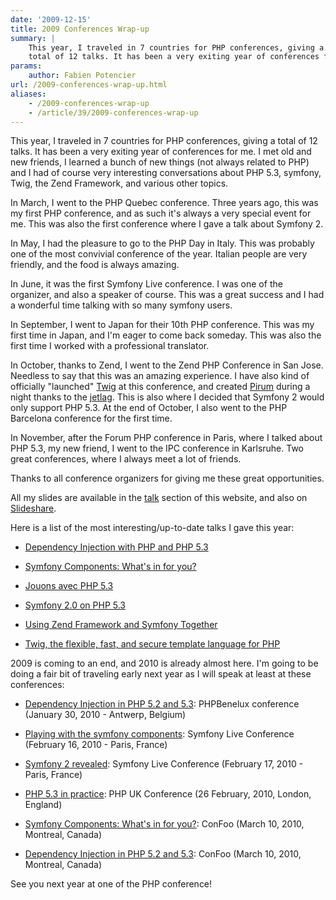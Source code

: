 ```yaml
---
date: '2009-12-15'
title: 2009 Conferences Wrap-up
summary: |
    This year, I traveled in 7 countries for PHP conferences, giving a
    total of 12 talks. It has been a very exiting year of conferences for me.
params:
    author: Fabien Potencier
url: /2009-conferences-wrap-up.html
aliases:
    - /2009-conferences-wrap-up
    - /article/39/2009-conferences-wrap-up
---
```


This year, I traveled in 7 countries for PHP conferences, giving a total of 12
talks. It has been a very exiting year of conferences for me. I met old and
new friends, I learned a bunch of new things (not always related to PHP) and I
had of course very interesting conversations about PHP 5.3, symfony, Twig, the
Zend Framework, and various other topics.

In March, I went to the PHP Quebec conference. Three years ago, this was my
first PHP conference, and as such it's always a very special event for me.
This was also the first conference where I gave a talk about Symfony 2.

In May, I had the pleasure to go to the PHP Day in Italy. This was probably
one of the most convivial conference of the year. Italian people are very
friendly, and the food is always amazing.

In June, it was the first Symfony Live conference. I was one of the organizer,
and also a speaker of course. This was a great success and I had a wonderful
time talking with so many symfony users.

In September, I went to Japan for their 10th PHP conference. This was my first
time in Japan, and I'm eager to come back someday. This was also the first
time I worked with a professional translator.

In October, thanks to Zend, I went to the Zend PHP Conference in San Jose.
Needless to say that this was an amazing experience. I have also kind of
officially "launched" [Twig](http://www.twig-project.org/) at this conference,
and created [Pirum](http://www.pirum-project.org/) during a night thanks to
the [jetlag](http://twitter.com/fabpot/status/4969508481). This is also where
I decided that Symfony 2 would only support PHP 5.3. At the end of October, I
also went to the PHP Barcelona conference for the first time.

In November, after the Forum PHP conference in Paris, where I talked about PHP
5.3, my new friend, I went to the IPC conference in Karlsruhe. Two great
conferences, where I always meet a lot of friends.

Thanks to all conference organizers for giving me these great opportunities.

All my slides are available in the [talk](http://fabien.potencier.org/talks)
section of this website, and also on
[Slideshare](http://www.slideshare.net/fabpot).

Here is a list of the most interesting/up-to-date talks I gave this year:

 * <a href="http://fabien.potencier.org/talk/30/dependency-injection-ipc-2009">Dependency Injection with PHP and PHP 5.3</a>

 * <a href="http://fabien.potencier.org/talk/29/symfony-components-ipc-2009">Symfony Components: What's in for you?</a>

 * <a href="http://fabien.potencier.org/talk/28/playing-with-PHP53">Jouons avec PHP 5.3</a>

 * <a href="http://fabien.potencier.org/talk/33/php-barcelona-symfony-2-0-on-PHP-5-3">Symfony 2.0 on PHP 5.3</a>

 * <a href="http://fabien.potencier.org/talk/27/symfony-and-zend-framework-together-2009">Using Zend Framework and Symfony Together</a>

 * <a href="http://fabien.potencier.org/talk/31/twig-zend-unconference-2009">Twig, the flexible, fast, and secure template language for PHP</a>

2009 is coming to an end, and 2010 is already almost here. I'm going to be
doing a fair bit of traveling early next year as I will speak at least at
these conferences:

 * [Dependency Injection in PHP 5.2 and 5.3](http://conference.phpbenelux.eu/schedule/#talk1): PHPBenelux conference (January 30, 2010 - Antwerp, Belgium)

 * [Playing with the symfony components](http://www.symfony-live.com/schedule#session-fp1): Symfony Live Conference (February 16, 2010 - Paris, France)

 * [Symfony 2 revealed](http://www.symfony-live.com/schedule#session-fp2): Symfony Live Conference (February 17, 2010 - Paris, France)

 * [PHP 5.3 in practice](http://www.phpconference.co.uk/schedule): PHP UK Conference (26 February, 2010, London, England)

 * <a href="http://confoo.ca/en/2010/session/symfony-components-what-s-in-for-you">Symfony Components: What's in for you?</a>: ConFoo (March 10, 2010, Montreal, Canada)

 * [Dependency Injection in PHP 5.2 and 5.3](http://confoo.ca/en/2010/session/dependency-injection-in-php-5-2-and-5-3): ConFoo (March 10, 2010, Montreal, Canada)

See you next year at one of the PHP conference!



